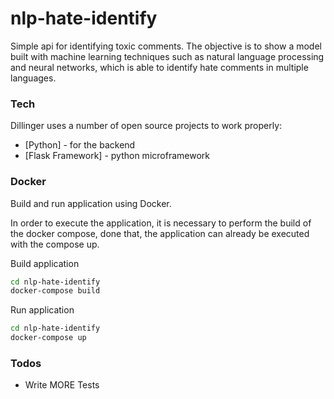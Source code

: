# nlp-hate-identify

Simple api for identifying toxic comments. The objective is to show a model built with machine learning techniques such as natural language processing and neural networks, which is able to identify hate comments in multiple languages.

### Tech

Dillinger uses a number of open source projects to work properly:

* [Python] - for the backend
* [Flask Framework] - python microframework

### Docker
Build and run application using Docker.

In order to execute the application, it is necessary to perform the build of the docker compose, done that, the application can already be executed with the compose up.

Build application

```sh
cd nlp-hate-identify
docker-compose build
```

Run application

```sh
cd nlp-hate-identify
docker-compose up
```

### Todos

 - Write MORE Tests
